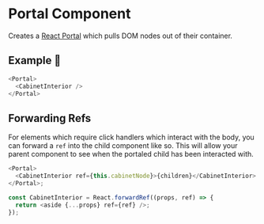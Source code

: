 # Portal Component

Creates a [React Portal](https://reactjs.org/docs/portals.html) which pulls DOM nodes out of their container.

## Example 🚀

```javascript
<Portal>
  <CabinetInterior />
</Portal>
```

## Forwarding Refs

For elements which require click handlers which interact with the body, you can forward a `ref` into the child component like so. This will allow your parent component to see when the portaled child has been interacted with.

```javascript
<Portal>
  <CabinetInterior ref={this.cabinetNode}>{children}</CabinetInterior>
</Portal>;

const CabinetInterior = React.forwardRef((props, ref) => {
  return <aside {...props} ref={ref} />;
});
```
